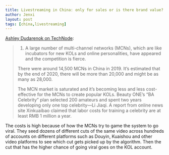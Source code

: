 ```yaml
---
title: Livestreaming in China: only for sales or is there brand value?
author: Jenxi
layout: post
tags: [china,livestreaming]
---
```

[Ashley Dudarenok on TechNode](https://technode.com/2020/06/12/livestreaming-in-china-only-for-sales-or-is-there-brand-value/):

> 1. A large number of multi-channel networks (MCNs), which are like incubators for new KOLs and online personalities, have appeared and the competition is fierce.
> 
> There were around 14,500 MCNs in China in 2019. It’s estimated that by the end of 2020, there will be more than 20,000 and might be as many as 28,000. 
> 
> The MCN market is saturated and it’s becoming less and less cost-effective for the MCNs to create popular KOLs. Beauty ONE’s “BA Celebrity” plan selected 200 amateurs and spent two years developing only one top celebrity—Li Jiaqi. A report from online news site Xinkuaibao claimed that labor costs for training a celebrity are at least RMB 1 million a year.

The costs is high because of how the MCNs try to game the system to go viral. They seed dozens of different cuts of the same video across hundreds of accounts on different platforms such as Douyin, Kuaishou and other video platforms to see which cut gets picked up by the algorithm. Then the cut that has the higher chance of going viral goes on the KOL account.